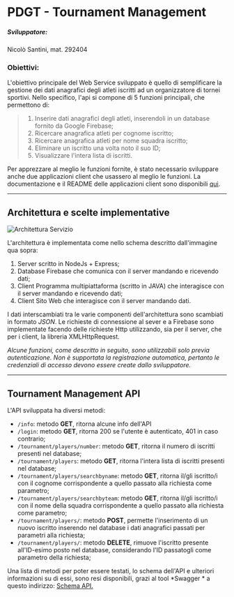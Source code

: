 # PDGT - Tournament Management
##### Sviluppatore: 
Nicolò Santini, mat. 292404

### Obiettivi:
L'obiettivo principale del Web Service sviluppato è quello di semplificare la gestione dei dati anagrafici degli atleti iscritti ad un organizzatore di tornei sportivi.
Nello specifico, l'api si compone di 5 funzioni principali, che permettono di:
>1. Inserire dati anagrafici degli atleti, inserendoli in un database fornito da Google Firebase;
>2. Ricercare anagrafica atleti per cognome iscritto; 
>3. Ricercare anagrafica atleti per nome squadra iscritto;
>4. Eliminare un iscritto una volta noto il suo ID; 
>5. Visualizzare l'intera lista di iscritti.

Per apprezzare al meglio le funzioni fornite, è stato necessario sviluppare anche due applicazioni client che usassero al meglio le funzioni.
La documentazione e il README delle applicazioni client sono disponibili [qui](https://github.com/nicosanti98/PDGT-TournamentManagement/blob/master/CLIENT/README.md "qui").

------------
## Architettura e scelte implementative
![Architettura Servizio](https://github.com/nicosanti98/PDGT-TournamentManagement/blob/master/img/apistruct.png "Architettura Servizio")

L'architettura è implementata come nello schema descritto dall'immagine qua sopra:
1. Server scritto in NodeJs + Express;
2. Database Firebase che comunica con il server mandando e ricevendo dati;
3. Client Programma multipiattaforma (scritto in JAVA) che interagisce con il server mandando e ricevendo dati;
4. Client Sito Web che interagisce con il server mandando dati.

I dati interscambiati tra le varie componenti dell'architettura sono scambiati in formato *JSON*. Le richieste di connessione al sever e a Firebase sono implementate facendo delle richieste Http utilizzando, sia per il server, che per i client, la libreria XMLHttpRequest. 

*Alcune funzioni, come descritto in seguito, sono utilizzabili solo previa autenticazione. Non è supportata la registrazione automatica, pertanto le credenziali di accesso devono essere create dallo sviluppatore.*

------------
## Tournament Management API
L'API sviluppata ha diversi metodi:

- `/info`: metodo **GET**, ritorna alcune info dell'API
- `/login`: metodo **GET**, ritorna 200 se l'utente è autenticato, 401 in caso contrario;
- `/tournament/players/number`: metodo **GET**, ritorna il numero di iscritti presenti nel database;
- `/tournament/players`: metodo **GET**, ritorna l'intera lista di iscritti presenti nel database;
- `/tournament/players/searchbyname`: metodo **GET**, ritorna il/gli iscritto/i con il cognome corrispondente a quello passato alla richiesta come parametro;
- `/tournament/players/searchbyteam`: metodo **GET**, ritorna il/gli iscritto/i con il nome della squadra corrispondente a quello passato alla richiesta come parametro;
- `/tournament/players/`: metodo **POST**, permette l'inserimento di un nuovo iscritto inserendo nel database i dati anagrafici passati per parametri alla richiesta;
- `/tournament/players/`: metodo **DELETE**, rimuove l'iscritto presente all'ID-esimo posto nel database, considerando l'ID passatogli come parametro della richiesta;


Una lista di metodi per poter essere testati, lo schema dell'API e ulteriori informazioni su di essi, sono resi disponibili, grazi al tool *Swagger * a questo indirizzo: 
[Schema API.](https://app.swaggerhub.com/apis-docs/nicosanti98/API/1.0 "Schema API.")

